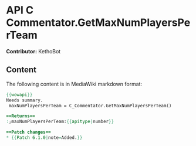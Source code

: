 # API C Commentator.GetMaxNumPlayersPerTeam

**Contributor:** KethoBot

## Content

The following content is in MediaWiki markdown format:

```mediawiki
{{wowapi}}
Needs summary.
 maxNumPlayersPerTeam = C_Commentator.GetMaxNumPlayersPerTeam()

==Returns==
:;maxNumPlayersPerTeam:{{apitype|number}}

==Patch changes==
* {{Patch 6.1.0|note=Added.}}
```